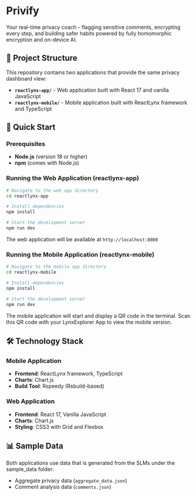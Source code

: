 # Privify

Your real-time privacy coach - flagging sensitive comments, encrypting every step, and building safer habits powered by fully homomorphic encryption and on-device AI.

## 📱 Project Structure

This repository contains two applications that provide the same privacy dashboard view:

- **`reactlynx-app/`** - Web application built with React 17 and vanilla JavaScript
- **`reactlynx-mobile/`** - Mobile application built with ReactLynx framework and TypeScript

## 🚀 Quick Start

### Prerequisites

- **Node.js** (version 18 or higher)
- **npm** (comes with Node.js)

### Running the Web Application (reactlynx-app)

```bash
# Navigate to the web app directory
cd reactlynx-app

# Install dependencies
npm install

# Start the development server
npm run dev
```

The web application will be available at `http://localhost:8000`

### Running the Mobile Application (reactlynx-mobile)

```bash
# Navigate to the mobile app directory
cd reactlynx-mobile

# Install dependencies
npm install

# Start the development server
npm run dev
```

The mobile application will start and display a QR code in the terminal. Scan this QR code with your LynxExplorer App to view the mobile version.

## 🛠️ Technology Stack

### Mobile Application

- **Frontend**: ReactLynx framework, TypeScript
- **Charts**: Chart.js
- **Build Tool**: Rspeedy (Rsbuild-based)

### Web Application

- **Frontend**: React 17, Vanilla JavaScript
- **Charts**: Chart.js
- **Styling**: CSS3 with Grid and Flexbox

## 📊 Sample Data

Both applications use data that is generated from the SLMs under the sample_data folder:

- Aggregate privacy data (`aggregate_data.json`)
- Comment analysis data (`comments.json`)
